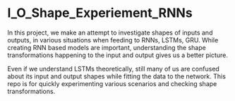 # I_O_Shape_Experiement_RNNs
In this project, we make an attempt to investigate shapes of inputs and outputs, in various situations when feeding to RNNs, LSTMs, GRU. While creating RNN based models are important,  understanding the shape transformations happening to the input and output gives us a better picture. 

Even if we understand LSTMs theoretically, still many of us are confused about its input and output shapes while fitting the data to the network. This repo is for quickly experimenting various scenarios and checking shape transformations.
